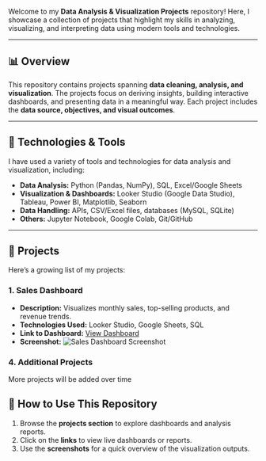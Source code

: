 Welcome to my **Data Analysis & Visualization Projects** repository! Here, I showcase a collection of projects that highlight my skills in analyzing, visualizing, and interpreting data using modern tools and technologies.

---

## 📊 Overview

This repository contains projects spanning **data cleaning, analysis, and visualization**. The projects focus on deriving insights, building interactive dashboards, and presenting data in a meaningful way. Each project includes the **data source, objectives, and visual outcomes**.

---

## 🚀 Technologies & Tools

I have used a variety of tools and technologies for data analysis and visualization, including:

- **Data Analysis:** Python (Pandas, NumPy), SQL, Excel/Google Sheets  
- **Visualization & Dashboards:** Looker Studio (Google Data Studio), Tableau, Power BI, Matplotlib, Seaborn  
- **Data Handling:** APIs, CSV/Excel files, databases (MySQL, SQLite)  
- **Others:** Jupyter Notebook, Google Colab, Git/GitHub  

---

## 📂 Projects

Here’s a growing list of my projects:

### 1. **Sales Dashboard**  
- **Description:** Visualizes monthly sales, top-selling products, and revenue trends.  
- **Technologies Used:** Looker Studio, Google Sheets, SQL  
- **Link to Dashboard:** [View Dashboard](#)  
- **Screenshot:**  ![Sales Dashboard Screenshot](#)

### 4. **Additional Projects**  
More projects will be added over time


## 📌 How to Use This Repository

1. Browse the **projects section** to explore dashboards and analysis reports.  
2. Click on the **links** to view live dashboards or reports.  
3. Use the **screenshots** for a quick overview of the visualization outputs.  


